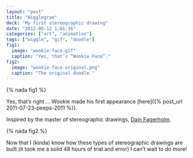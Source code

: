 ```yaml
---
layout: "post"
title: "Wigglegram"
deck: "My first stereographic drawing"
date: "2012-08-12 1:01:16"
categories: ["art", "animation"]
tags: ["wiggle", "gif", "doodle"]
fig1:
  image: "wookie-face.gif"
  caption: "Yes, that’s “Wookie Face”."
fig2:
  image: "wookie-face-original.png"
  caption: "The original doodle."
---
```


{% nada fig1 %}

Yes, that’s right … Wookie made his first appearance [here]({% post_url 2011-07-23-peeps-2011 %}).

Inspired by the master of stereographic drawings, [Dain Fagerholm](http://dainfagerholm.blogspot.co.uk/).

{% nada fig2 %}

Now that I (kinda) know how these types of stereographic drawings are built (it took me a solid 48 hours of trial and error) I can’t wait to do more!
